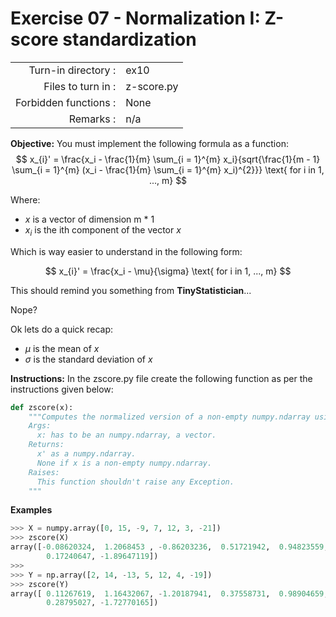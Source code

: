 # Exercise 07 - Normalization I: Z-score standardization

|                         |                    |
| -----------------------:| ------------------ |
|   Turn-in directory :   |  ex10              |
|   Files to turn in :    |  z-score.py        |
|   Forbidden functions : |  None              |
|   Remarks :             |  n/a               |

**Objective:**
You must implement the following formula as a function:  
$$
x_{i}' = \frac{x_i - \frac{1}{m} \sum_{i = 1}^{m} x_i}{sqrt{\frac{1}{m - 1} \sum_{i = 1}^{m} (x_i - \frac{1}{m} \sum_{i = 1}^{m} x_i)^{2}}} \text{ for i in 1, ..., m}
$$

Where:  
- $x$ is a vector of dimension m * 1
- $x_i$ is the ith component of the vector $x$

Which is way easier to understand in the following form:

$$
x_{i}' = \frac{x_i - \mu}{\sigma} \text{ for i in 1, ..., m}
$$

This should remind you something from **TinyStatistician**...

Nope?  

Ok lets do a quick recap: 
- $\mu$ is the mean of $x$
- $\sigma$ is the standard deviation of $x$


**Instructions:**
In the zscore.py file create the following function as per the instructions given below:
```python
def zscore(x):
    """Computes the normalized version of a non-empty numpy.ndarray using the z-score standardization.
    Args:
      x: has to be an numpy.ndarray, a vector.
    Returns:
      x' as a numpy.ndarray. 
      None if x is a non-empty numpy.ndarray.
    Raises:
      This function shouldn't raise any Exception.
    """
```

**Examples**
```python
>>> X = numpy.array([0, 15, -9, 7, 12, 3, -21])
>>> zscore(X)
array([-0.08620324,  1.2068453 , -0.86203236,  0.51721942,  0.94823559,
        0.17240647, -1.89647119])
>>>
>>> Y = np.array([2, 14, -13, 5, 12, 4, -19])
>>> zscore(Y)
array([ 0.11267619,  1.16432067, -1.20187941,  0.37558731,  0.98904659,
        0.28795027, -1.72770165])
```
